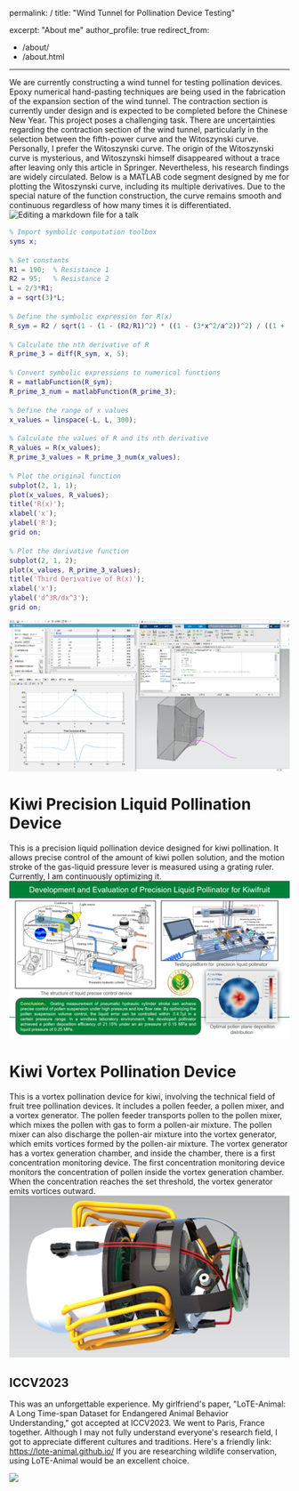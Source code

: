 permalink: /
title: "Wind Tunnel for Pollination Device Testing"

excerpt: "About me"
author_profile: true
redirect_from: 
  - /about/
  - /about.html
---

We are currently constructing a wind tunnel for testing pollination devices. Epoxy numerical hand-pasting techniques are being used in the fabrication of the expansion section of the wind tunnel. The contraction section is currently under design and is expected to be completed before the Chinese New Year. This project poses a challenging task. There are uncertainties regarding the contraction section of the wind tunnel, particularly in the selection between the fifth-power curve and the Witoszynski curve. Personally, I prefer the Witoszynski curve. The origin of the Witoszynski curve is mysterious, and Witoszynski himself disappeared without a trace after leaving only this article in Springer. Nevertheless, his research findings are widely circulated. Below is a MATLAB code segment designed by me for plotting the Witoszynski curve, including its multiple derivatives. Due to the special nature of the function construction, the curve remains smooth and continuous regardless of how many times it is differentiated.
![Editing a markdown file for a talk](/images/Home1.JPG)
```matlab
% Import symbolic computation toolbox
syms x;

% Set constants
R1 = 190;  % Resistance 1
R2 = 95;   % Resistance 2
L = 2/3*R1;
a = sqrt(3)*L;

% Define the symbolic expression for R(x)
R_sym = R2 / sqrt(1 - (1 - (R2/R1)^2) * ((1 - (3*x^2/a^2))^2) / ((1 + (x^2/a^2))^3));

% Calculate the nth derivative of R
R_prime_3 = diff(R_sym, x, 5);

% Convert symbolic expressions to numerical functions
R = matlabFunction(R_sym);
R_prime_3_num = matlabFunction(R_prime_3);

% Define the range of x values
x_values = linspace(-L, L, 300);

% Calculate the values of R and its nth derivative
R_values = R(x_values);
R_prime_3_values = R_prime_3_num(x_values);

% Plot the original function
subplot(2, 1, 1);
plot(x_values, R_values);
title('R(x)');
xlabel('x');
ylabel('R');
grid on;

% Plot the derivative function
subplot(2, 1, 2);
plot(x_values, R_prime_3_values);
title('Third Derivative of R(x)');
xlabel('x');
ylabel('d^3R/dx^3');
grid on;
```

<img src='/images/Home2.png'>

Kiwi Precision Liquid Pollination Device
======
This is a precision liquid pollination device designed for kiwi pollination. It allows precise control of the amount of kiwi pollen solution, and the motion stroke of the gas-liquid pressure lever is measured using a grating ruler. Currently, I am continuously optimizing it.
<img src='/images/Home3.png'>

Kiwi Vortex Pollination Device
======
This is a vortex pollination device for kiwi, involving the technical field of fruit tree pollination devices. It includes a pollen feeder, a pollen mixer, and a vortex generator. The pollen feeder transports pollen to the pollen mixer, which mixes the pollen with gas to form a pollen-air mixture. The pollen mixer can also discharge the pollen-air mixture into the vortex generator, which emits vortices formed by the pollen-air mixture. The vortex generator has a vortex generation chamber, and inside the chamber, there is a first concentration monitoring device. The first concentration monitoring device monitors the concentration of pollen inside the vortex generation chamber. When the concentration reaches the set threshold, the vortex generator emits vortices outward.
<img src='/images/Home4.jpg'>

ICCV2023
------
This was an unforgettable experience. My girlfriend's paper, "LoTE-Animal: A Long Time-span Dataset for Endangered Animal Behavior Understanding," got accepted at ICCV2023. We went to Paris, France together. Although I may not fully understand everyone's research field, I got to appreciate different cultures and traditions. Here's a friendly link: https://lote-animal.github.io/ If you are researching wildlife conservation, using LoTE-Animal would be an excellent choice.

<img src='/images/Home5.JPG'>
<!-- Create content & metadata
------
For site content, there is one markdown file for each type of content, which are stored in directories like _publications, _talks, _posts, _teaching, or _pages. For example, each talk is a markdown file in the [_talks directory](https://github.com/academicpages/academicpages.github.io/tree/master/_talks). At the top of each markdown file is structured data in YAML about the talk, which the theme will parse to do lots of cool stuff. The same structured data about a talk is used to generate the list of talks on the [Talks page](https://academicpages.github.io/talks), each [individual page](https://academicpages.github.io/talks/2012-03-01-talk-1) for specific talks, the talks section for the [CV page](https://academicpages.github.io/cv), and the [map of places you've given a talk](https://academicpages.github.io/talkmap.html) (if you run this [python file](https://github.com/academicpages/academicpages.github.io/blob/master/talkmap.py) or [Jupyter notebook](https://github.com/academicpages/academicpages.github.io/blob/master/talkmap.ipynb), which creates the HTML for the map based on the contents of the _talks directory).

<!-- **Markdown generator**

I have also created [a set of Jupyter notebooks](https://github.com/academicpages/academicpages.github.io/tree/master/markdown_generator
) that converts a CSV containing structured data about talks or presentations into individual markdown files that will be properly formatted for the academicpages template. The sample CSVs in that directory are the ones I used to create my own personal website at stuartgeiger.com. My usual workflow is that I keep a spreadsheet of my publications and talks, then run the code in these notebooks to generate the markdown files, then commit and push them to the GitHub repository.

How to edit your site's GitHub repository
------
Many people use a git client to create files on their local computer and then push them to GitHub's servers. If you are not familiar with git, you can directly edit these configuration and markdown files directly in the github.com interface. Navigate to a file (like [this one](https://github.com/academicpages/academicpages.github.io/blob/master/_talks/2012-03-01-talk-1.md) and click the pencil icon in the top right of the content preview (to the right of the "Raw | Blame | History" buttons). You can delete a file by clicking the trashcan icon to the right of the pencil icon. You can also create new files or upload files by navigating to a directory and clicking the "Create new file" or "Upload files" buttons. 

Example: editing a markdown file for a talk
![Editing a markdown file for a talk](/images/editing-talk.png)

For more info
------
More info about configuring academicpages can be found in [the guide](https://academicpages.github.io/markdown/). The [guides for the Minimal Mistakes theme](https://mmistakes.github.io/minimal-mistakes/docs/configuration/) (which this theme was forked from) might also be helpful. --> 
